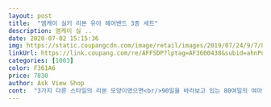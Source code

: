 ```yaml
---
layout: post 
title:  "엠케이 실키 리본 유아 헤어밴드 3종 세트" 
description: 엠케이 실 ..
date: 2020-07-02 15:15:36 
img: https://static.coupangcdn.com/image/retail/images/2019/07/24/9/7/8ff40ea8-4d19-4d2d-8230-90534e0700ae.jpg 
linkUrl: https://link.coupang.com/re/AFFSDP?lptag=AF3600438&subid=ahnPublicAsk&pageKey=266629824&itemId=835672087&vendorItemId=5126841054&traceid=V0-113-f0990a117c65c190 
categories: [1003] 
color: F361A6 
price: 7830 
author: Ask View Shop 
cont:  "3가지 다른 스타일의 리본 모양이였으면<br/>90일을 바라보고 있는 80여일의 여아를<br/>■ 도착일자 2020.<br/>06.<br/>02<br/>■ 주문시가격 10.<br/>230원<br/>■ 주문일자 2020.<br/>06.<br/>01<br/>건조기 돌렸는데 줄어든 것도 없어요<br/>건조기 돌렸는데... <br/> 하얀색이랑 땡땡이 머리띠는<br/>검색시 구성품3개에 디자인 가격 맘에들어<br/>구매했어요<br/>귀엽긴 한데 쫌 부담.<br/>.<br/>ㅋㅋㅋㅋㅋ 사이즈는 50일 5키로 조금 넘는데 살짝 헐거운정도에요 면도 부드러운 정도구요, 상자에 예쁘게 담아보내주시네용 선물하기 좋을 듯요<br/>그점빼곤 다 맘에 듭니다<br/>근데 실제 받아보니 사진보다 더 여자여자 하네요 ㅋㅋㅋ<br/>꽃무늬는 씌워보지도 못했구요, 그나마 노랑 땡땡이랑 회색 스트라이프 해봤는데 노랑도 굉장이 밝고 쨍한 노랑이에요 ㅋㅋ<br/>남자아기지만 요즘은 남아들도 헤어밴드 귀엽게 많이들 하는것 같아서,<br/>넉넉하면 넉넉했지 작은 사이즈는 아니에요<br/>다 이뻐요 ㅎㅎ<br/>다른 지인 선물 주려고 다른 색도 함께 샀어요<br/>다만 신축성이 좋은 건 아니라<br/>더 질리지 않고 썼을텐데<br/>덜 마르긴 하네용 ㅎㅎㅎ<br/>둔 맘입니다<br/>땡땡이는 저희 아기한테는 조금 컷어요<br/>리본 머리띠가 없어서<br/>머리띠 안하면 너무 아들 같은 딸이라 ㅎㅎ<br/>묶인 부분이 천이 무늬 있는 것과 좀 달라서<br/>받자마자 손세탁하고<br/>사이즈는 얼추  맞아요<br/>색상 사진과 같고<br/>선물하기 좋게 따로 포장하지 않아도 되겠어요<br/>아기한테 머리띠 씌우니 이쁘네요♡♡<br/>여자여자스럽게 꾸며주고 싶어 헤어밴드<br/>우리 아가 50일이라 집에서라도 사진 몇 장 찍어줘볼까 해서 구매했어요<br/> -<br/>이쁘게 사진 찍어 주려고 샀어요<br/>재질에따라 늘어남이 좀 다른 것 같아요 <br/>처음 받았을때 포장이 맘에 들었어요<br/>케이스에 이쁘게 포장 되어서 왔네요 ㅎㅎ<br/>핑크 빼고 노랑세트로 구매했어요.<br/><br/>" 
---
```

